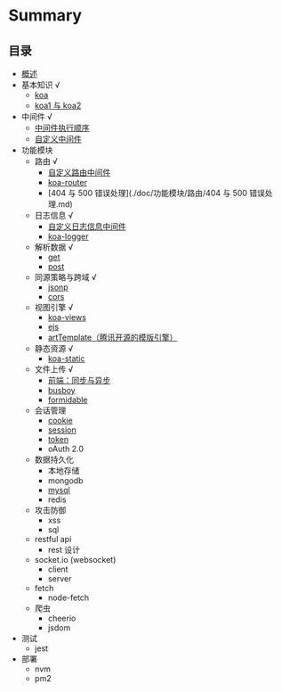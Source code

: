 # Summary

## 目录

* [概述](README.md)
* 基本知识 √
  * [koa](./doc/基本知识/koa.md)
  * [koa1 与 koa2](./doc/基本知识/koa1与koa2.md)
* 中间件 √
  * [中间件执行顺序](./doc/中间件/中间件执行顺序.md)
  * [自定义中间件](./doc/中间件/自定义中间件.md)
* 功能模块
  * 路由 √
    * [自定义路由中间件](./doc/功能模块/路由/自定义路由中间件.md)
    * [koa-router](./doc/功能模块/路由/koa-router.md)
    * [404 与 500 错误处理](./doc/功能模块/路由/404 与 500 错误处理.md)
  * 日志信息 √
    * [自定义日志信息中间件](./doc/功能模块/日志信息/自定义日志信息中间件.md)
    * [koa-logger](./doc/功能模块/日志信息/koa-logger.md)
  * 解析数据 √
    * [get](./doc/功能模块/解析数据/get.md)
    * [post](./doc/功能模块/解析数据/post.md)
  * 同源策略与跨域 √
    * [jsonp](./doc/功能模块/同源策略与跨域/jsonp.md)
    * [cors](./doc/功能模块/同源策略与跨域/cors.md)
  * 视图引擎 √
    * [koa-views](./doc/功能模块/视图引擎/koa-views.md)
    * [ejs](./doc/功能模块/视图引擎/ejs.md)
    * [artTemplate（腾讯开源的模版引擎）](./doc/功能模块/视图引擎/artTemplate.md)
  * 静态资源 √
    * [koa-static](./doc/功能模块/静态资源/koa-static.md)
  * 文件上传 √
    * [前端：同步与异步](./doc/功能模块/文件上传/前端：同步与异步.md)
    * [busboy](./doc/功能模块/文件上传/busboy.md)
    * [formidable](./doc/功能模块/文件上传/formidable.md)
  * 会话管理
    * [cookie](./doc/功能模块/会话管理/cookie.md)
    * [session](./doc/功能模块/会话管理/session.md)
    * [token](./doc/功能模块/会话管理/token.md)
    * oAuth 2.0
  * 数据持久化
    * 本地存储
    * mongodb
    * [mysql](./doc/功能模块/数据持久化/mysql.md)
    * redis
  * 攻击防御
    * xss
    * sql
  * restful api
    * rest 设计
  * socket.io \(websocket\)
    * client
    * server
  * fetch
    * node-fetch
  * 爬虫
    * cheerio
    * jsdom
* 测试
  * jest
* 部署
  * nvm
  * pm2

